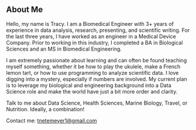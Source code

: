 ## About Me

Hello, my name is Tracy. I am a Biomedical Engineer with 3+ years of experience in data analysis, research, presenting, and scientific writing. For the last three years, I have worked as an engineer in a Medical Device Company. Prior to working in this industry, I completed a BA in Biological Sciences and an MS in Biomedical Engineering. 

I am extremely passionate about learning and can often be found teaching myself something, whether it be how to play the ukulele, make a French lemon tart, or how to use programming to analyze scientific data. I love digging into a mystery, especially if numbers are involved. My current plan is to leverage my biological and engineering background into a Data Science role and make the world have just a bit more order and clarity.

Talk to me about Data Science, Health Sciences, Marine Biology, Travel, or Nutrition. Ideally, a combination! 

Contact me:
tnetemeyer1@gmail.com
